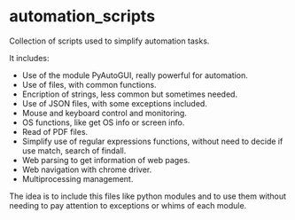 # automation_scripts
Collection of scripts used to simplify automation tasks.

It includes:

 - Use of the module PyAutoGUI, really powerful for automation.
 - Use of files, with common functions.
 - Encription of strings, less common but sometimes needed.
 - Use of JSON files, with some exceptions included.
 - Mouse and keyboard control and monitoring.
 - OS functions, like get OS info or screen info.
 - Read of PDF files.
 - Simplify use of regular expressions functions, without need
   to decide if use match, search of findall.
 - Web parsing to get information of web pages.
 - Web navigation with chrome driver.
 - Multiprocessing management.

 The idea is to include this files like python modules and to
 use them without needing to pay attention to exceptions or
 whims of each module.
